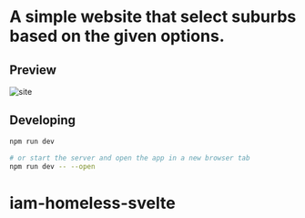 # A simple website that select suburbs based on the given options.

## Preview

![site](docs/sites.gif)

## Developing

```bash
npm run dev

# or start the server and open the app in a new browser tab
npm run dev -- --open
```

# iam-homeless-svelte
